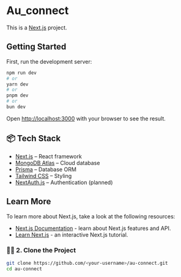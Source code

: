 
# Au_connect

This is a [Next.js](https://nextjs.org) project.

## Getting Started

First, run the development server:

```bash
npm run dev
# or
yarn dev
# or
pnpm dev
# or
bun dev
```

Open [http://localhost:3000](http://localhost:3000) with your browser to see the result.

## 📦 Tech Stack

- [Next.js](https://nextjs.org/) – React framework
- [MongoDB Atlas](https://www.mongodb.com/cloud/atlas) – Cloud database
- [Prisma](https://www.prisma.io/) – Database ORM
- [Tailwind CSS](https://tailwindcss.com/) – Styling
- [NextAuth.js](https://next-auth.js.org/) – Authentication (planned)

## Learn More

To learn more about Next.js, take a look at the following resources:

- [Next.js Documentation](https://nextjs.org/docs) - learn about Next.js features and API.
- [Learn Next.js](https://nextjs.org/learn) - an interactive Next.js tutorial.

### 🧑‍💻 2. Clone the Project

```bash
git clone https://github.com/<your-username>/au-connect.git
cd au-connect

